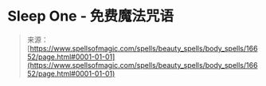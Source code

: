 <!--yml

category: 未分类

date: 2024-06-12 18:57:12

-->

# Sleep One - 免费魔法咒语

> 来源：[https://www.spellsofmagic.com/spells/beauty_spells/body_spells/16652/page.html#0001-01-01](https://www.spellsofmagic.com/spells/beauty_spells/body_spells/16652/page.html#0001-01-01)
